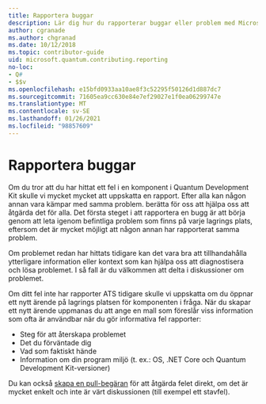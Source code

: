 ```yaml
---
title: Rapportera buggar
description: Lär dig hur du rapporterar buggar eller problem med Microsoft Quantum Development Kit (QDK).
author: cgranade
ms.author: chgranad
ms.date: 10/12/2018
ms.topic: contributor-guide
uid: microsoft.quantum.contributing.reporting
no-loc:
- Q#
- $$v
ms.openlocfilehash: e15bfd0933aa10ae8f3c52295f50126d1d887dc7
ms.sourcegitcommit: 71605ea9cc630e84e7ef29027e1f0ea06299747e
ms.translationtype: MT
ms.contentlocale: sv-SE
ms.lasthandoff: 01/26/2021
ms.locfileid: "98857609"
---
```

# <a name="reporting-bugs"></a>Rapportera buggar #

Om du tror att du har hittat ett fel i en komponent i Quantum Development Kit skulle vi mycket mycket att uppskatta en rapport.
Efter alla kan någon annan vara kämpar med samma problem. berätta för oss att hjälpa oss att åtgärda det för alla.
Det första steget i att rapportera en bugg är att börja genom att leta igenom befintliga problem som finns på varje lagrings plats, eftersom det är mycket möjligt att någon annan har rapporterat samma problem.

Om problemet redan har hittats tidigare kan det vara bra att tillhandahålla ytterligare information eller kontext som kan hjälpa oss att diagnostisera och lösa problemet.
I så fall är du välkommen att delta i diskussioner om problemet.

Om ditt fel inte har rapporter ATS tidigare skulle vi uppskatta om du öppnar ett nytt ärende på lagrings platsen för komponenten i fråga.
När du skapar ett nytt ärende uppmanas du att ange en mall som föreslår viss information som ofta är användbar när du gör informativa fel rapporter:

- Steg för att återskapa problemet
- Det du förväntade dig
- Vad som faktiskt hände
- Information om din program miljö (t. ex.: OS, .NET Core och Quantum Development Kit-versioner)

Du kan också [skapa en pull-begäran](https://help.github.com/articles/about-pull-requests/) för att åtgärda felet direkt, om det är mycket enkelt och inte är värt diskussionen (till exempel ett stavfel).

